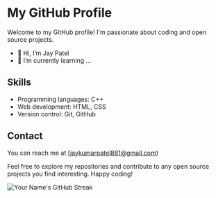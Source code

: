 # My GitHub Profile

Welcome to my GitHub profile! I'm passionate about coding and open source projects.

- 👋 Hi, I’m Jay Patel
- 🌱 I’m currently learning ...

## Skills

- Programming languages: C++
- Web development: HTML, CSS
- Version control: Git, GitHub

## Contact

You can reach me at [jaykumarpatel881@gmail.com)

Feel free to explore my repositories and contribute to any open source projects you find interesting. Happy coding!

![Your Name's GitHub Streak](https://github-readme-streak-stats.herokuapp.com/?user=j0p21en5)

